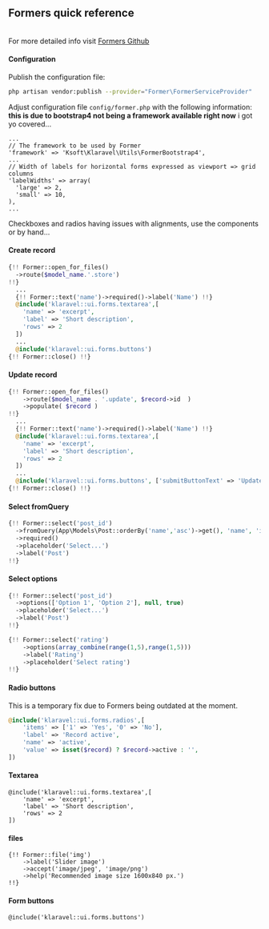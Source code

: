 ## Formers quick reference

&nbsp;  
For more detailed info visit [Formers Github](https://github.com/formers/former/wiki/)

#### Configuration

Publish the configuration file:

```bash
php artisan vendor:publish --provider="Former\FormerServiceProvider"
```

Adjust configuration file `config/former.php` with the following information: **this is due to bootstrap4 not being a framework available right now** i got yo covered...

```
...
// The framework to be used by Former
'framework' => 'Ksoft\Klaravel\Utils\FormerBootstrap4',
...
// Width of labels for horizontal forms expressed as viewport => grid columns
'labelWidths' => array(
  'large' => 2,
  'small' => 10,
),
...
```

Checkboxes and radios having issues with alignments, use the components or by hand...

#### Create record

```php
{!! Former::open_for_files()
  ->route($model_name.'.store')
!!}
  ...
  {!! Former::text('name')->required()->label('Name') !!}
  @include('klaravel::ui.forms.textarea',[
    'name' => 'excerpt',
    'label' => 'Short description',
    'rows' => 2
  ])
  ...
  @include('klaravel::ui.forms.buttons')
{!! Former::close() !!}
```

#### Update record

```php
{!! Former::open_for_files()
    ->route($model_name . '.update', $record->id  )
    ->populate( $record )
!!}
  ...
  {!! Former::text('name')->required()->label('Name') !!}
  @include('klaravel::ui.forms.textarea',[
    'name' => 'excerpt',
    'label' => 'Short description',
    'rows' => 2
  ])
  ...
  @include('klaravel::ui.forms.buttons', ['submitButtonText' => 'Update record'])
{!! Former::close() !!}
```

#### Select fromQuery

```php
{!! Former::select('post_id')
  ->fromQuery(App\Models\Post::orderBy('name','asc')->get(), 'name', 'id')
  ->required()
  ->placeholder('Select...')
  ->label('Post')
!!}
```

#### Select options

```php
{!! Former::select('post_id')
  ->options(['Option 1', 'Option 2'], null, true)
  ->placeholder('Select...')
  ->label('Post')
!!}
```

```php
{!! Former::select('rating')
    ->options(array_combine(range(1,5),range(1,5)))
    ->label('Rating')
    ->placeholder('Select rating')
!!}
```

#### Radio buttons

This is a temporary fix due to Formers being outdated at the moment.

```php
@include('klaravel::ui.forms.radios',[
    'items' => ['1' => 'Yes', '0' => 'No'],
    'label' => 'Record active',
    'name' => 'active',
    'value' => isset($record) ? $record->active : '',
])
```

#### Textarea

```
@include('klaravel::ui.forms.textarea',[
    'name' => 'excerpt',
    'label' => 'Short description',
    'rows' => 2
])
```

#### files

```
{!! Former::file('img')
    ->label('Slider image')
    ->accept('image/jpeg', 'image/png')
    ->help('Recommended image size 1600x840 px.')
!!}
```

#### Form buttons

```
@include('klaravel::ui.forms.buttons')
```
